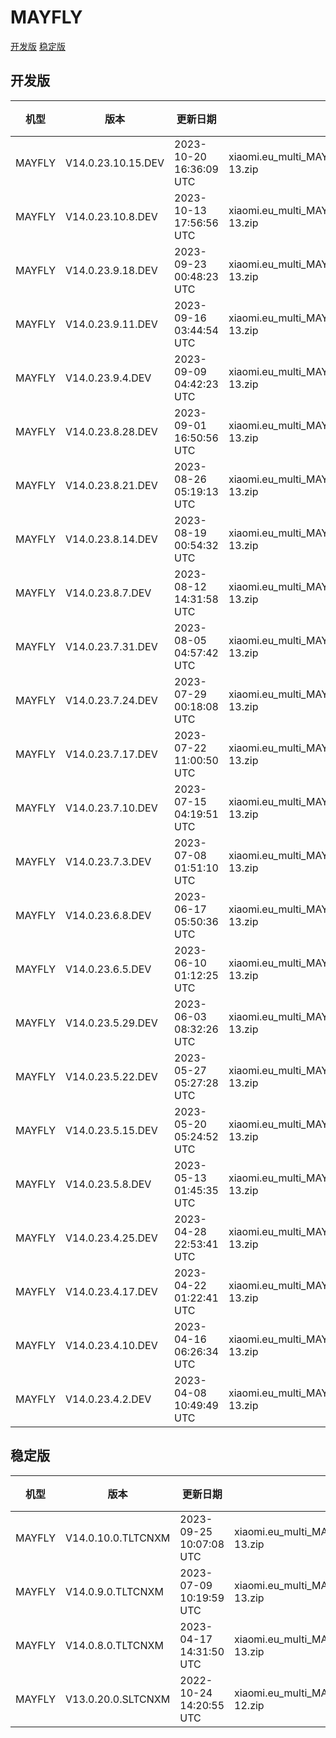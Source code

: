 # MAYFLY
[开发版](#开发版)  [稳定版](#稳定版)
## 开发版
| 机型 | 版本 | 更新日期 | 文件名 | 大小 | 下载链接 |
| ---- | ---- | ---- | ---- | ---- | ---- |
| MAYFLY | V14.0.23.10.15.DEV | 2023-10-20 16:36:09 UTC | xiaomi.eu_multi_MAYFLY_V14.0.23.10.15.DEV_v14-13.zip | 5.2 GB | [SourceForge](https://sourceforge.net/projects/xiaomi-eu-multilang-miui-roms/files/xiaomi.eu/MIUI-WEEKLY-RELEASES/V14.0.23.10.15.DEV/xiaomi.eu_multi_MAYFLY_V14.0.23.10.15.DEV_v14-13.zip/download) |
| MAYFLY | V14.0.23.10.8.DEV | 2023-10-13 17:56:56 UTC | xiaomi.eu_multi_MAYFLY_V14.0.23.10.8.DEV_v14-13.zip | 5.2 GB | [SourceForge](https://sourceforge.net/projects/xiaomi-eu-multilang-miui-roms/files/xiaomi.eu/MIUI-WEEKLY-RELEASES/V14.0.23.10.8.DEV/xiaomi.eu_multi_MAYFLY_V14.0.23.10.8.DEV_v14-13.zip/download) |
| MAYFLY | V14.0.23.9.18.DEV | 2023-09-23 00:48:23 UTC | xiaomi.eu_multi_MAYFLY_V14.0.23.9.18.DEV_v14-13.zip | 5.2 GB | [SourceForge](https://sourceforge.net/projects/xiaomi-eu-multilang-miui-roms/files/xiaomi.eu/MIUI-WEEKLY-RELEASES/V14.0.23.9.18.DEV/xiaomi.eu_multi_MAYFLY_V14.0.23.9.18.DEV_v14-13.zip/download) |
| MAYFLY | V14.0.23.9.11.DEV | 2023-09-16 03:44:54 UTC | xiaomi.eu_multi_MAYFLY_V14.0.23.9.11.DEV_v14-13.zip | 5.2 GB | [SourceForge](https://sourceforge.net/projects/xiaomi-eu-multilang-miui-roms/files/xiaomi.eu/MIUI-WEEKLY-RELEASES/V14.0.23.9.11.DEV/xiaomi.eu_multi_MAYFLY_V14.0.23.9.11.DEV_v14-13.zip/download) |
| MAYFLY | V14.0.23.9.4.DEV | 2023-09-09 04:42:23 UTC | xiaomi.eu_multi_MAYFLY_V14.0.23.9.4.DEV_v14-13.zip | 5.2 GB | [SourceForge](https://sourceforge.net/projects/xiaomi-eu-multilang-miui-roms/files/xiaomi.eu/MIUI-WEEKLY-RELEASES/V14.0.23.9.4.DEV/xiaomi.eu_multi_MAYFLY_V14.0.23.9.4.DEV_v14-13.zip/download) |
| MAYFLY | V14.0.23.8.28.DEV | 2023-09-01 16:50:56 UTC | xiaomi.eu_multi_MAYFLY_V14.0.23.8.28.DEV_v14-13.zip | 5.2 GB | [SourceForge](https://sourceforge.net/projects/xiaomi-eu-multilang-miui-roms/files/xiaomi.eu/MIUI-WEEKLY-RELEASES/V14.0.23.8.28.DEV/xiaomi.eu_multi_MAYFLY_V14.0.23.8.28.DEV_v14-13.zip/download) |
| MAYFLY | V14.0.23.8.21.DEV | 2023-08-26 05:19:13 UTC | xiaomi.eu_multi_MAYFLY_V14.0.23.8.21.DEV_v14-13.zip | 5.2 GB | [SourceForge](https://sourceforge.net/projects/xiaomi-eu-multilang-miui-roms/files/xiaomi.eu/MIUI-WEEKLY-RELEASES/V14.0.23.8.21.DEV/xiaomi.eu_multi_MAYFLY_V14.0.23.8.21.DEV_v14-13.zip/download) |
| MAYFLY | V14.0.23.8.14.DEV | 2023-08-19 00:54:32 UTC | xiaomi.eu_multi_MAYFLY_V14.0.23.8.14.DEV_v14-13.zip | 5.2 GB | [SourceForge](https://sourceforge.net/projects/xiaomi-eu-multilang-miui-roms/files/xiaomi.eu/MIUI-WEEKLY-RELEASES/V14.0.23.8.14.DEV/xiaomi.eu_multi_MAYFLY_V14.0.23.8.14.DEV_v14-13.zip/download) |
| MAYFLY | V14.0.23.8.7.DEV | 2023-08-12 14:31:58 UTC | xiaomi.eu_multi_MAYFLY_V14.0.23.8.7.DEV_v14-13.zip | 5.3 GB | [SourceForge](https://sourceforge.net/projects/xiaomi-eu-multilang-miui-roms/files/xiaomi.eu/MIUI-WEEKLY-RELEASES/V14.0.23.8.7.DEV/xiaomi.eu_multi_MAYFLY_V14.0.23.8.7.DEV_v14-13.zip/download) |
| MAYFLY | V14.0.23.7.31.DEV | 2023-08-05 04:57:42 UTC | xiaomi.eu_multi_MAYFLY_V14.0.23.7.31.DEV_v14-13.zip | 5.3 GB | [SourceForge](https://sourceforge.net/projects/xiaomi-eu-multilang-miui-roms/files/xiaomi.eu/MIUI-WEEKLY-RELEASES/V14.0.23.7.31.DEV/xiaomi.eu_multi_MAYFLY_V14.0.23.7.31.DEV_v14-13.zip/download) |
| MAYFLY | V14.0.23.7.24.DEV | 2023-07-29 00:18:08 UTC | xiaomi.eu_multi_MAYFLY_V14.0.23.7.24.DEV_v14-13.zip | 5.3 GB | [SourceForge](https://sourceforge.net/projects/xiaomi-eu-multilang-miui-roms/files/xiaomi.eu/MIUI-WEEKLY-RELEASES/V14.0.23.7.24.DEV/xiaomi.eu_multi_MAYFLY_V14.0.23.7.24.DEV_v14-13.zip/download) |
| MAYFLY | V14.0.23.7.17.DEV | 2023-07-22 11:00:50 UTC | xiaomi.eu_multi_MAYFLY_V14.0.23.7.17.DEV_v14-13.zip | 5.3 GB | [SourceForge](https://sourceforge.net/projects/xiaomi-eu-multilang-miui-roms/files/xiaomi.eu/MIUI-WEEKLY-RELEASES/V14.0.23.7.17.DEV/xiaomi.eu_multi_MAYFLY_V14.0.23.7.17.DEV_v14-13.zip/download) |
| MAYFLY | V14.0.23.7.10.DEV | 2023-07-15 04:19:51 UTC | xiaomi.eu_multi_MAYFLY_V14.0.23.7.10.DEV_v14-13.zip | 5.3 GB | [SourceForge](https://sourceforge.net/projects/xiaomi-eu-multilang-miui-roms/files/xiaomi.eu/MIUI-WEEKLY-RELEASES/V14.0.23.7.10.DEV/xiaomi.eu_multi_MAYFLY_V14.0.23.7.10.DEV_v14-13.zip/download) |
| MAYFLY | V14.0.23.7.3.DEV | 2023-07-08 01:51:10 UTC | xiaomi.eu_multi_MAYFLY_V14.0.23.7.3.DEV_v14-13.zip | 5.3 GB | [SourceForge](https://sourceforge.net/projects/xiaomi-eu-multilang-miui-roms/files/xiaomi.eu/MIUI-WEEKLY-RELEASES/V14.0.23.7.3.DEV/xiaomi.eu_multi_MAYFLY_V14.0.23.7.3.DEV_v14-13.zip/download) |
| MAYFLY | V14.0.23.6.8.DEV | 2023-06-17 05:50:36 UTC | xiaomi.eu_multi_MAYFLY_V14.0.23.6.8.DEV_v14-13.zip | 5.3 GB | [SourceForge](https://sourceforge.net/projects/xiaomi-eu-multilang-miui-roms/files/xiaomi.eu/MIUI-WEEKLY-RELEASES/V14.0.23.6.8.DEV/xiaomi.eu_multi_MAYFLY_V14.0.23.6.8.DEV_v14-13.zip/download) |
| MAYFLY | V14.0.23.6.5.DEV | 2023-06-10 01:12:25 UTC | xiaomi.eu_multi_MAYFLY_V14.0.23.6.5.DEV_v14-13.zip | 5.2 GB | [SourceForge](https://sourceforge.net/projects/xiaomi-eu-multilang-miui-roms/files/xiaomi.eu/MIUI-WEEKLY-RELEASES/V14.0.23.6.5.DEV/xiaomi.eu_multi_MAYFLY_V14.0.23.6.5.DEV_v14-13.zip/download) |
| MAYFLY | V14.0.23.5.29.DEV | 2023-06-03 08:32:26 UTC | xiaomi.eu_multi_MAYFLY_V14.0.23.5.29.DEV_v14-13.zip | 5.2 GB | [SourceForge](https://sourceforge.net/projects/xiaomi-eu-multilang-miui-roms/files/xiaomi.eu/MIUI-WEEKLY-RELEASES/V14.0.23.5.29.DEV/xiaomi.eu_multi_MAYFLY_V14.0.23.5.29.DEV_v14-13.zip/download) |
| MAYFLY | V14.0.23.5.22.DEV | 2023-05-27 05:27:28 UTC | xiaomi.eu_multi_MAYFLY_V14.0.23.5.22.DEV_v14-13.zip | 5.2 GB | [SourceForge](https://sourceforge.net/projects/xiaomi-eu-multilang-miui-roms/files/xiaomi.eu/MIUI-WEEKLY-RELEASES/V14.0.23.5.22.DEV/xiaomi.eu_multi_MAYFLY_V14.0.23.5.22.DEV_v14-13.zip/download) |
| MAYFLY | V14.0.23.5.15.DEV | 2023-05-20 05:24:52 UTC | xiaomi.eu_multi_MAYFLY_V14.0.23.5.15.DEV_v14-13.zip | 5.2 GB | [SourceForge](https://sourceforge.net/projects/xiaomi-eu-multilang-miui-roms/files/xiaomi.eu/MIUI-WEEKLY-RELEASES/V14.0.23.5.15.DEV/xiaomi.eu_multi_MAYFLY_V14.0.23.5.15.DEV_v14-13.zip/download) |
| MAYFLY | V14.0.23.5.8.DEV | 2023-05-13 01:45:35 UTC | xiaomi.eu_multi_MAYFLY_V14.0.23.5.8.DEV_v14-13.zip | 5.2 GB | [SourceForge](https://sourceforge.net/projects/xiaomi-eu-multilang-miui-roms/files/xiaomi.eu/MIUI-WEEKLY-RELEASES/V14.0.23.5.8.DEV/xiaomi.eu_multi_MAYFLY_V14.0.23.5.8.DEV_v14-13.zip/download) |
| MAYFLY | V14.0.23.4.25.DEV | 2023-04-28 22:53:41 UTC | xiaomi.eu_multi_MAYFLY_V14.0.23.4.25.DEV_v14-13.zip | 5.2 GB | [SourceForge](https://sourceforge.net/projects/xiaomi-eu-multilang-miui-roms/files/xiaomi.eu/MIUI-WEEKLY-RELEASES/V14.0.23.4.25.DEV/xiaomi.eu_multi_MAYFLY_V14.0.23.4.25.DEV_v14-13.zip/download) |
| MAYFLY | V14.0.23.4.17.DEV | 2023-04-22 01:22:41 UTC | xiaomi.eu_multi_MAYFLY_V14.0.23.4.17.DEV_v14-13.zip | 5.2 GB | [SourceForge](https://sourceforge.net/projects/xiaomi-eu-multilang-miui-roms/files/xiaomi.eu/MIUI-WEEKLY-RELEASES/V14.0.23.4.17.DEV/xiaomi.eu_multi_MAYFLY_V14.0.23.4.17.DEV_v14-13.zip/download) |
| MAYFLY | V14.0.23.4.10.DEV | 2023-04-16 06:26:34 UTC | xiaomi.eu_multi_MAYFLY_V14.0.23.4.10.DEV_v14-13.zip | 5.2 GB | [SourceForge](https://sourceforge.net/projects/xiaomi-eu-multilang-miui-roms/files/xiaomi.eu/MIUI-WEEKLY-RELEASES/V14.0.23.4.10.DEV/xiaomi.eu_multi_MAYFLY_V14.0.23.4.10.DEV_v14-13.zip/download) |
| MAYFLY | V14.0.23.4.2.DEV | 2023-04-08 10:49:49 UTC | xiaomi.eu_multi_MAYFLY_V14.0.23.4.2.DEV_v14-13.zip | 5.2 GB | [SourceForge](https://sourceforge.net/projects/xiaomi-eu-multilang-miui-roms/files/xiaomi.eu/MIUI-WEEKLY-RELEASES/V14.0.23.4.2.DEV/xiaomi.eu_multi_MAYFLY_V14.0.23.4.2.DEV_v14-13.zip/download) |
## 稳定版
| 机型 | 版本 | 更新日期 | 文件名 | 大小 | 下载链接 |
| ---- | ---- | ---- | ---- | ---- | ---- |
| MAYFLY | V14.0.10.0.TLTCNXM | 2023-09-25 10:07:08 UTC | xiaomi.eu_multi_MAYFLY_V14.0.10.0.TLTCNXM_v14-13.zip | 5.2 GB | [SourceForge](https://sourceforge.net/projects/xiaomi-eu-multilang-miui-roms/files/xiaomi.eu/MIUI-STABLE-RELEASES/MIUIv14/xiaomi.eu_multi_MAYFLY_V14.0.10.0.TLTCNXM_v14-13.zip/download) |
| MAYFLY | V14.0.9.0.TLTCNXM | 2023-07-09 10:19:59 UTC | xiaomi.eu_multi_MAYFLY_V14.0.9.0.TLTCNXM_v14-13.zip | 5.2 GB | [SourceForge](https://sourceforge.net/projects/xiaomi-eu-multilang-miui-roms/files/xiaomi.eu/MIUI-STABLE-RELEASES/MIUIv14/xiaomi.eu_multi_MAYFLY_V14.0.9.0.TLTCNXM_v14-13.zip/download) |
| MAYFLY | V14.0.8.0.TLTCNXM | 2023-04-17 14:31:50 UTC | xiaomi.eu_multi_MAYFLY_V14.0.8.0.TLTCNXM_v14-13.zip | 5.2 GB | [SourceForge](https://sourceforge.net/projects/xiaomi-eu-multilang-miui-roms/files/xiaomi.eu/MIUI-STABLE-RELEASES/MIUIv14/xiaomi.eu_multi_MAYFLY_V14.0.8.0.TLTCNXM_v14-13.zip/download) |
| MAYFLY | V13.0.20.0.SLTCNXM | 2022-10-24 14:20:55 UTC | xiaomi.eu_multi_MAYFLY_V13.0.20.0.SLTCNXM_v13-12.zip | 4.7 GB | [SourceForge](https://sourceforge.net/projects/xiaomi-eu-multilang-miui-roms/files/xiaomi.eu/MIUI-STABLE-RELEASES/MIUIv13/xiaomi.eu_multi_MAYFLY_V13.0.20.0.SLTCNXM_v13-12.zip/download) |
